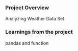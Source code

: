 ### Project Overview

  Analyzing Weather Data Set


### Learnings from the project

 pandas and function 


